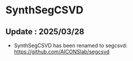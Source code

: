 # **SynthSegCSVD**

## Update : 2025/03/28

* SynthSegCSVD has been renamed to segcsvd: https://github.com/AICONSlab/segcsvd
